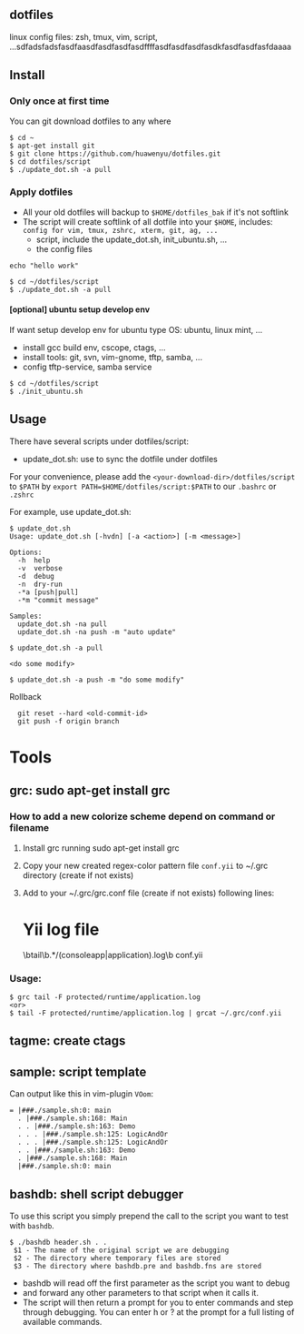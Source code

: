 ## dotfiles

linux config files: zsh, tmux, vim, script, ...sdfadsfadsfasdfaasdfasdfasdfasdffffasdfasdfasdfasdkfasdfasdfasfdaaaa

## Install

### Only once at first time
You can git download dotfiles to any where
```Shell
$ cd ~
$ apt-get install git
$ git clone https://github.com/huawenyu/dotfiles.git
$ cd dotfiles/script
$ ./update_dot.sh -a pull
```

### Apply dotfiles

- All your old dotfiles will backup to `$HOME/dotfiles_bak` if it's not softlink
- The script will create softlink of all dotfile into your `$HOME`, includes: `config for vim, tmux, zshrc, xterm, git, ag, ...`
  * script, include the update_dot.sh, init_ubuntu.sh, ...
  * the config files

```Shell
echo "hello work"
```

```Shell
$ cd ~/dotfiles/script
$ ./update_dot.sh -a pull
```

#### [optional] ubuntu setup develop env
If want setup develop env for ubuntu type OS: ubuntu, linux mint, ...
- install gcc build env, cscope, ctags, ...
- install tools: git, svn, vim-gnome, tftp, samba, ...
- config tftp-service, samba service

```Shell
$ cd ~/dotfiles/script
$ ./init_ubuntu.sh
```

## Usage

There have several scripts under dotfiles/script:
- update_dot.sh: use to sync the dotfile under dotfiles

For your convenience, please add the `<your-download-dir>/dotfiles/script` to `$PATH` by
`export PATH=$HOME/dotfiles/script:$PATH` to our `.bashrc` or `.zshrc`

For example, use update_dot.sh:
```Shell
$ update_dot.sh
Usage: update_dot.sh [-hvdn] [-a <action>] [-m <message>]

Options:
  -h  help
  -v  verbose
  -d  debug
  -n  dry-run
  -*a [push|pull]
  -*m "commit message"

Samples:
  update_dot.sh -na pull
  update_dot.sh -na push -m "auto update"

$ update_dot.sh -a pull

<do some modify>

$ update_dot.sh -a push -m "do some modify"
```

Rollback  
```Shell
  git reset --hard <old-commit-id>  
  git push -f origin branch  
```
# Tools

## grc: sudo apt-get install grc

### How to add a new colorize scheme depend on command or filename

1. Install grc running sudo apt-get install grc
2. Copy your new created regex-color pattern file `conf.yii` to ~/.grc directory (create if not exists)
3. Add to your ~/.grc/grc.conf file (create if not exists) following lines:

	# Yii log file
	\btail\b.*\/(consoleapp|application)\.log\b
	conf.yii

### Usage:

	$ grc tail -F protected/runtime/application.log
	<or>
	$ tail -F protected/runtime/application.log | grcat ~/.grc/conf.yii

## tagme: create ctags

## sample: script template

Can output like this in vim-plugin `VOom`:
```Code
= |###./sample.sh:0: main
  . |###./sample.sh:168: Main
  . . |###./sample.sh:163: Demo
  . . . |###./sample.sh:125: LogicAndOr
  . . . |###./sample.sh:125: LogicAndOr
  . . |###./sample.sh:163: Demo
  . |###./sample.sh:168: Main
  |###./sample.sh:0: main
```

## bashdb: shell script debugger

To use this script you simply prepend the call to the script you want to test with `bashdb`.
```Shell
$ ./bashdb header.sh . .
 $1 - The name of the original script we are debugging
 $2 - The directory where temporary files are stored
 $3 - The directory where bashdb.pre and bashdb.fns are stored
```
  - bashdb will read off the first parameter as the script you want to debug 
  - and forward any other parameters to that script when it calls it. 
  - The script will then return a prompt for you to enter commands and step through debugging. You can enter h or ? at the prompt for a full listing of available commands.
